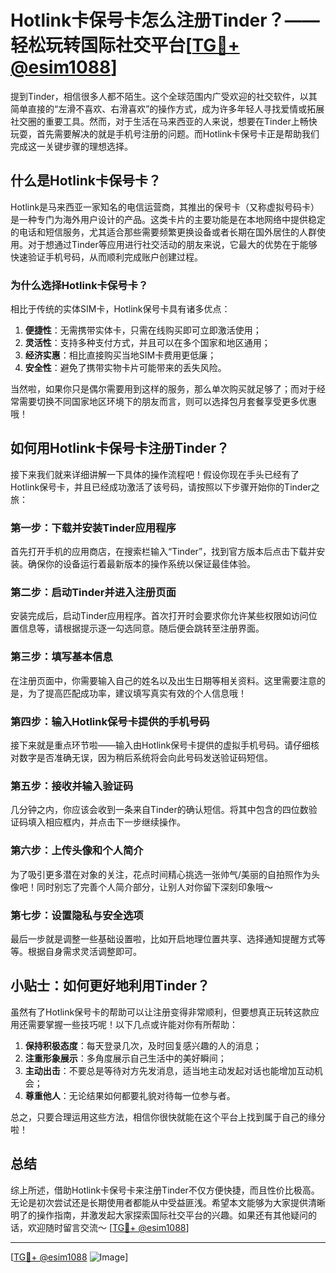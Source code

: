 # Hotlink卡保号卡怎么注册Tinder？——轻松玩转国际社交平台[[TG💪+ @esim1088](https://t.me/s/esim1088)]

提到Tinder，相信很多人都不陌生。这个全球范围内广受欢迎的社交软件，以其简单直接的“左滑不喜欢、右滑喜欢”的操作方式，成为许多年轻人寻找爱情或拓展社交圈的重要工具。然而，对于生活在马来西亚的人来说，想要在Tinder上畅快玩耍，首先需要解决的就是手机号注册的问题。而Hotlink卡保号卡正是帮助我们完成这一关键步骤的理想选择。

## 什么是Hotlink卡保号卡？

Hotlink是马来西亚一家知名的电信运营商，其推出的保号卡（又称虚拟号码卡）是一种专门为海外用户设计的产品。这类卡片的主要功能是在本地网络中提供稳定的电话和短信服务，尤其适合那些需要频繁更换设备或者长期在国外居住的人群使用。对于想通过Tinder等应用进行社交活动的朋友来说，它最大的优势在于能够快速验证手机号码，从而顺利完成账户创建过程。

### 为什么选择Hotlink卡保号卡？

相比于传统的实体SIM卡，Hotlink保号卡具有诸多优点：
1. **便捷性**：无需携带实体卡，只需在线购买即可立即激活使用；
2. **灵活性**：支持多种支付方式，并且可以在多个国家和地区通用；
3. **经济实惠**：相比直接购买当地SIM卡费用更低廉；
4. **安全性**：避免了携带实物卡片可能带来的丢失风险。

当然啦，如果你只是偶尔需要用到这样的服务，那么单次购买就足够了；而对于经常需要切换不同国家地区环境下的朋友而言，则可以选择包月套餐享受更多优惠哦！

## 如何用Hotlink卡保号卡注册Tinder？

接下来我们就来详细讲解一下具体的操作流程吧！假设你现在手头已经有了Hotlink保号卡，并且已经成功激活了该号码，请按照以下步骤开始你的Tinder之旅：

### 第一步：下载并安装Tinder应用程序

首先打开手机的应用商店，在搜索栏输入“Tinder”，找到官方版本后点击下载并安装。确保你的设备运行着最新版本的操作系统以保证最佳体验。

### 第二步：启动Tinder并进入注册页面

安装完成后，启动Tinder应用程序。首次打开时会要求你允许某些权限如访问位置信息等，请根据提示逐一勾选同意。随后便会跳转至注册界面。

### 第三步：填写基本信息

在注册页面中，你需要输入自己的姓名以及出生日期等相关资料。这里需要注意的是，为了提高匹配成功率，建议填写真实有效的个人信息哦！

### 第四步：输入Hotlink保号卡提供的手机号码

接下来就是重点环节啦——输入由Hotlink保号卡提供的虚拟手机号码。请仔细核对数字是否准确无误，因为稍后系统将会向此号码发送验证码短信。

### 第五步：接收并输入验证码

几分钟之内，你应该会收到一条来自Tinder的确认短信。将其中包含的四位数验证码填入相应框内，并点击下一步继续操作。

### 第六步：上传头像和个人简介

为了吸引更多潜在对象的关注，花点时间精心挑选一张帅气/美丽的自拍照作为头像吧！同时别忘了完善个人简介部分，让别人对你留下深刻印象哦～

### 第七步：设置隐私与安全选项

最后一步就是调整一些基础设置啦，比如开启地理位置共享、选择通知提醒方式等等。根据自身需求灵活调整即可。

## 小贴士：如何更好地利用Tinder？

虽然有了Hotlink保号卡的帮助可以让注册变得非常顺利，但要想真正玩转这款应用还需要掌握一些技巧呢！以下几点或许能对你有所帮助：

1. **保持积极态度**：每天登录几次，及时回复感兴趣的人的消息；
2. **注重形象展示**：多角度展示自己生活中的美好瞬间；
3. **主动出击**：不要总是等待对方先发消息，适当地主动发起对话也能增加互动机会；
4. **尊重他人**：无论结果如何都要礼貌对待每一位参与者。

总之，只要合理运用这些方法，相信你很快就能在这个平台上找到属于自己的缘分啦！

## 总结

综上所述，借助Hotlink卡保号卡来注册Tinder不仅方便快捷，而且性价比极高。无论是初次尝试还是长期使用者都能从中受益匪浅。希望本文能够为大家提供清晰明了的操作指南，并激发起大家探索国际社交平台的兴趣。如果还有其他疑问的话，欢迎随时留言交流～ [[TG💪+ @esim1088](https://t.me/s/esim1088)]

---

[[TG💪+ @esim1088](https://t.me/s/esim1088) ![Image](https://i.postimg.cc/4NQfJmqS/Snipaste-2025-05-13-00-14-12.png)]